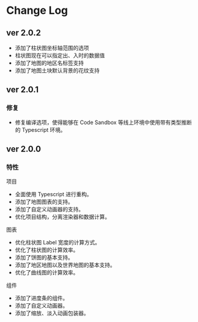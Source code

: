 # Change Log

## ver 2.0.2

- 添加了柱状图坐标轴范围的选项
- 柱状图现在可以指定出、入时的数据值
- 添加了地图的地区名标签支持
- 添加了地图土块默认背景的花纹支持

## ver 2.0.1

### 修复

- 修复编译选项，使得能够在 Code Sandbox 等线上环境中使用带有类型推断的 Typescript 环境。

## ver 2.0.0

### 特性

项目

- 全面使用 Typescript 进行重构。
- 添加了地图图表的支持。
- 添加了自定义动画器的支持。
- 优化项目结构，分离渲染器和数据计算。

图表

- 优化柱状图 Label 宽度的计算方式。
- 优化了柱状图的计算效率。
- 添加了饼图的基本支持。
- 添加了地区地图以及世界地图的基本支持。
- 优化了曲线图的计算效率。

组件

- 添加了进度条的组件。
- 添加了自定义动画器。
- 添加了缩放、淡入动画包装器。
